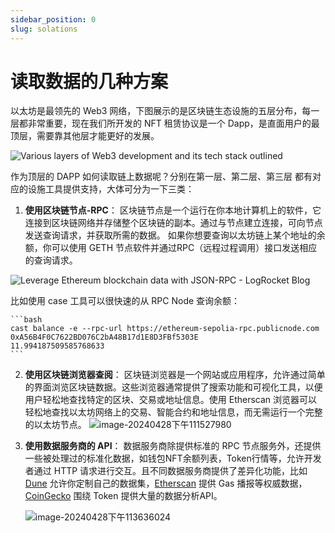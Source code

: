 ```yaml
---
sidebar_position: 0
slug: solations
---
```


# 读取数据的几种方案

以太坊是最领先的 Web3 网络，下图展示的是区块链生态设施的五层分布，每一层都非常重要，现在我们所开发的 NFT 租赁协议是一个 Dapp，是直面用户的最顶层，需要靠其他层才能更好的发展。

![Various layers of Web3 development and its tech stack outlined](https://img.learnblockchain.cn/7g/202404291315702.png)

作为顶层的 DAPP 如何读取链上数据呢？分别在第一层、第二层、第三层 都有对应的设施工具提供支持，大体可分为一下三类：


1. **使用区块链节点-RPC**：
    区块链节点是一个运行在你本地计算机上的软件，它连接到区块链网络并存储整个区块链的副本。通过与节点建立连接，可向节点发送查询请求，并获取所需的数据。
    如果你想要查询以太坊链上某个地址的余额，你可以使用 GETH 节点软件并通过RPC（远程过程调用）接口发送相应的查询请求。

  ![Leverage Ethereum blockchain data with JSON-RPC - LogRocket Blog](https://img.learnblockchain.cn/7g/202404291315532.png)

   比如使用 case 工具可以很快速的从 RPC Node 查询余额：

    ```bash
    cast balance -e --rpc-url https://ethereum-sepolia-rpc.publicnode.com  0xA56B4F0C7622BD076C2bA48B17d1E8D3FBf5303E
    11.994187509585768633
    ```
2. **使用区块链浏览器查阅**：
区块链浏览器是一个网站或应用程序，允许通过简单的界面浏览区块链数据。这些浏览器通常提供了搜索功能和可视化工具，以便用户轻松地查找特定的区块、交易或地址信息。使用 Etherscan 浏览器可以轻松地查找以太坊网络上的交易、智能合约和地址信息，而无需运行一个完整的以太坊节点。
    ![image-20240428下午111527980](https://img.learnblockchain.cn/7g/202404291315178.png)       

3. **使用数据服务商的 API**：
     数据服务商除提供标准的 RPC 节点服务外，还提供一些被处理过的标准化数据，如钱包NFT余额列表，Token行情等，允许开发者通过 HTTP 请求进行交互。且不同数据服务商提供了差异化功能，比如 [Dune](https://dune.com/) 允许你定制自己的数据集，[Etherscan](https://etherscan.io) 提供 Gas 播报等权威数据， [CoinGecko](https://www.coingecko.com/) 围绕 Token 提供大量的数据分析API。

     ![image-20240428下午113636024](https://img.learnblockchain.cn/7g/202404291316351.png)

